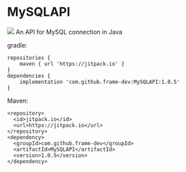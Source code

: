 # MySQLAPI
[![](https://jitpack.io/v/frame-dev/MySQLAPI.svg)](https://jitpack.io/#frame-dev/MySQLAPI)
An API for MySQL connection in Java

gradle:

```text
repositories {
    maven { url 'https://jitpack.io' }
}
dependencies {
    implementation 'com.github.frame-dev:MySQLAPI:1.0.5'
}
```
Maven:
```text
<repository>
  <id>jitpack.io</id>
  <url>https://jitpack.io</url>
</repository>
<dependency>
  <groupId>com.github.frame-dev</groupId>
  <artifactId>MySQLAPI</artifactId>
  <version>1.0.5</version>
</dependency>
```
